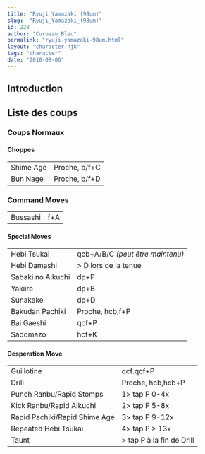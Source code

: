 ```yaml
---
title: "Ryuji Yamazaki (98um)"
slug:  "Ryuji_Yamazaki_(98um)"
id: 228
author: "Corbeau Bleu"
permalink: "ryuji-yamazaki-98um.html"
layout: "character.njk"
tags: "character"
date: "2010-08-06"
---
```


## Introduction

## Liste des coups

### Coups Normaux

#### Choppes

|           |               |
|-----------|---------------|
| Shime Age | Proche, b/f+C |
| Bun Nage  | Proche, b/f+D |

### Command Moves

|          |     |
|----------|-----|
| Bussashi | f+A |

#### Special Moves

|                   |                                  |
|-------------------|----------------------------------|
| Hebi Tsukai       | qcb+A/B/C *(peut être maintenu)* |
| Hebi Damashi      | \> D lors de la tenue            |
| Sabaki no Aikuchi | dp+P                             |
| Yakiire           | dp+B                             |
| Sunakake          | dp+D                             |
| Bakudan Pachiki   | Proche, hcb,f+P                  |
| Bai Gaeshi        | qcf+P                            |
| Sadomazo          | hcf+K                            |

#### Desperation Move

|                               |                            |
|-------------------------------|----------------------------|
| Guillotine                    | qcf.qcf+P                  |
| Drill                         | Proche, hcb,hcb+P          |
| Punch Ranbu/Rapid Stomps      | 1\> tap P 0-4x             |
| Kick Ranbu/Rapid Aikuchi      | 2\> tap P 5-8x             |
| Rapid Pachiki/Rapid Shime Age | 3\> tap P 9-12x            |
| Repeated Hebi Tsukai          | 4\> tap P \> 13x           |
| Taunt                         | \> tap P à la fin de Drill |
